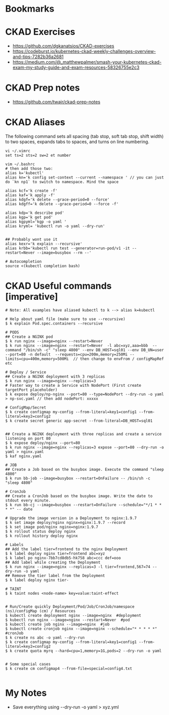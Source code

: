 # Bookmarks


# CKAD Exercises
- https://github.com/dgkanatsios/CKAD-exercises
- https://codeburst.io/kubernetes-ckad-weekly-challenges-overview-and-tips-7282b36a2681
- https://medium.com/@_matthewpalmer/smash-your-kubernetes-ckad-exam-my-study-guide-and-exam-resources-58326755e2c3


# CKAD Prep notes
- https://github.com/twajr/ckad-prep-notes


# CKAD Aliases
The following command sets all spacing (tab stop, soft tab stop, shift width) to two spaces, expands tabs to spaces, and turns on line numbering.
```
vi ~/.vimrc
set ts=2 sts=2 sw=2 et number

vim ~/.bashrc
# then add those two:
alias k='kubectl'
alias kn='k config set-context --current --namespace ' // you can just do `kn np1` to switch to namespace. Mind the space

alias kcf='k create -f'
alias kaf='k apply -f'
alias kdgf='k delete --grace-period=0 --force'
alias kdgff='k delete --grace-period=0 --force -f'

alias kdp='k describe pod'
alias kgp='k get pod'
alias kgpyml='kgp -o yaml '
alias kryml= 'kubectl run -o yaml --dry-run'


## Probably wont use it
alias kexr='k explain --recursive'
alias krbb='kubectl run test --generator=run-pod/v1 -it --restart=Never --image=busybox --rm --'

# Autocompletion
source <(kubectl completion bash)

```

# CKAD Useful commands [imperative]
```
# Note: All examples have aliased kubectl to k --> alias k=kubectl

# Help about yaml file (make sure to use --recursive)
$ k explain Pod.spec.containers --recursive

# PODS
## Create a NGINX pod
$ k run nginx --image=nginx --restart=Never
$ k run nginx --image=nginx --restart=Never  -l abc=xyz,aaa=bbb  --command "/bin/sh -c" "sleep 4800" --env DB_HOST=sql01 --env DB_UN=user --port=80 -n default  --requests=cpu=200m,memory=250Mi --limits=cpu=400m,memory=500Mi  // then change to envFrom / configMapRef etc

# Deploy / Service
## Create a NGINX deployment with 3 replicas
$ k run nginx --image=nginx --replicas=3
# Faster way to create a Service with NodePort (First create targetPort placeholder)
$ k expose deploy/np-nginx --port=80 --type=NodePort --dry-run -o yaml > np-svc.yaml // then add nodePort: xxxxx

# ConfigMap/Secret
$ k create configmap my-config --from-literal=key1=config1 --from-literal=key2=config2
$ k create secret generic app-secret --from-literal=DB_HOST=sql01


## Create a NGINX deployment with three replicas and create a service listening on port 80
$ k expose deploy/nginx --port=80
$ k run nginx --image=nginx --replicas=3 expose --port=80 --dry-run -o yaml > nginx.yaml
$ kaf nginx.yaml

# JOB
## Create a Job based on the busybox image. Execute the command "sleep 4800"
$ k run bb-job --image=busybox --restart=OnFailure -- /bin/sh -c "sleep 4800"

# CronJob
## Create a CronJob based on the busybox image. Write the date to stdout every minute.
$ k run bb-cj --image=busybox --restart=OnFailure --schedule="*/1 * * * *" -- date

# Upgrade the image version in a Deployment to nginx:1.9.7
$ k set image deploy/nginx nginx=nginx:1.9.7 --record
$ k set image pod/nginx nginx=nginx:1.9.7
$ k rollout status deploy nginx
$ k rollout history deploy nginx

# Labels
## Add the label tier=frontend to the nginx Deployment
$ k label deploy nginx tier=frontend abc=xyz
$ k label po nginx-7bb7cd8db5-hk758 abc=ccc def=ooo
## Add label while creating the Deployment
$ k run nginx --image=nginx --replicas=3 -l tier=frontend,567=74 --dry-run -o yaml
## Remove the tier label from the Deployment
$ k label deploy nginx tier-

# TAINT
$ k taint nodes <node-name> key=value:taint-effect


# Run/Create quickly Deployment/Pod/Job/CronJob/namespace (ns)/configMap (cm) / Resources
$ kubectl create deployment nginx --image=nginx  #deployment
$ kubectl run nginx --image=nginx --restart=Never  #pod
$ kubectl create job nginx --image=nginx  #job
$ kubectl create cronjob nginx --image=nginx --schedule="* * * * *"  #cronJob
$ k create ns abc -o yaml --dry-run
$ k create configmap my-config --from-literal=key1=config1 --from-literal=key2=config2
$ k create quota myrq --hard=cpu=1,memory=1G,pods=2 --dry-run -o yaml


# Some special cases
$ k create cm configmap4 --from-file=special=config4.txt


```


# My Notes
- Save everything using --dry-run -o yaml > xyz.yml